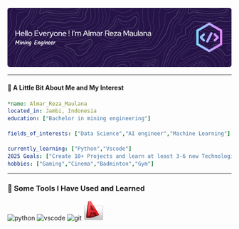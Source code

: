 ![Almar-Reza-Maulana](https://github.com/Almar-Reza-Maulana/Almar-Reza-Maulana/blob/main/github-header-image-new%20reza.png)

<!--
**Almar-Reza-Maulana/Almar-Reza-Maulana** is a ✨ _special_ ✨ repository because its `README.md` (this file) appears on your GitHub profile.

Here are some ideas to get you started:

- 🔭 I’m currently working on ...
- 🌱 I’m currently learning ...
- 👯 I’m looking to collaborate on ...
- 🤔 I’m looking for help with ...
- 💬 Ask me about ...
- 📫 How to reach me: ...
- 😄 Pronouns: ...
- ⚡ Fun fact: ...
-->

---

#### 🎯 A Little Bit About Me and My Interest

```yaml
*name: Almar_Reza_Maulana
located_in: Jambi, Indonesia
education: ["Bachelor in mining engineering"]

fields_of_interests: ["Data Science","AI engineer","Machine Learning"]

currently_learning: ["Python","Vscode"]
2025 Goals: ["Create 10+ Projects and learn at least 3-6 new Technologies."]
hobbies: ["Gaming","Cinema","Badminton","Gym"]
```

---

### 🚀 Some Tools I Have Used and Learned

<p align="left">
<img src="https://cdn.jsdelivr.net/gh/devicons/devicon@latest/icons/python/python-original-wordmark.svg" alt="python" width="45" height="45"/>
<img src="https://cdn.jsdelivr.net/gh/devicons/devicon@latest/icons/vscode/vscode-original.svg"alt="vscode" width="45" height="45" />
<img src="https://cdn.jsdelivr.net/gh/devicons/devicon@latest/icons/git/git-original.svg" alt="git" width="45" height="45"/>
<img src="https://github.com/Almar-Reza-Maulana/Almar-Reza-Maulana/blob/main/177031_autocad_autodesk_icon.png" alt ="autocad" width="45" height="45"/>
